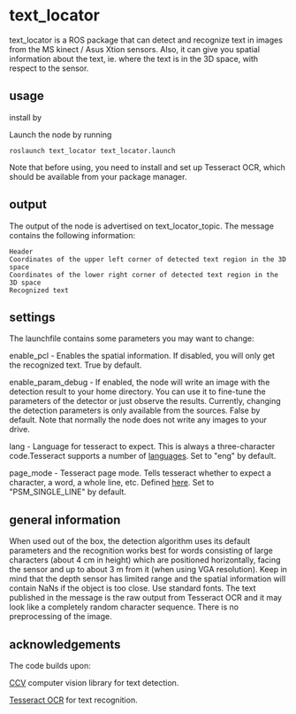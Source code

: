 text_locator
============

text_locator is a ROS package that can detect and recognize text in images from the MS kinect / Asus Xtion sensors. Also, it can give you spatial information about the text, ie. where the text is in the 3D space, with respect to the sensor.

usage
-----
install by
	 

Launch the node by running

	roslaunch text_locator text_locator.launch

Note that before using, you need to install and set up Tesseract OCR, which should be available from your package manager.

output
------
The output of the node is advertised on text_locator_topic. The message contains the following information:

	Header
	Coordinates of the upper left corner of detected text region in the 3D space
	Coordinates of the lower right corner of detected text region in the 3D space
	Recognized text


settings
--------
The launchfile contains some parameters you may want to change:

enable_pcl - 
Enables the spatial information. If disabled, you will only get the recognized text. True by default.

enable_param_debug - 
If enabled, the node will write an image with the detection result to your home directory. You can use it to fine-tune the parameters of the detector or just observe the results. Currently, changing the detection parameters is only available from the sources. False by default. Note that normally the node does not write any images to your drive.

lang - 
Language for tesseract to expect. This is always a three-character code.Tesseract supports a number of [languages](https://code.google.com/p/tesseract-ocr/downloads/list). Set to "eng" by default.

page_mode - 
Tesseract page mode. Tells tesseract whether to expect a character, a word, a whole line, etc. Defined [here](https://code.google.com/p/tesseract-ocr/source/browse/trunk/ccstruct/publictypes.h#151). Set to "PSM_SINGLE_LINE" by default.

general information
-------------------
When used out of the box, the detection algorithm uses its default parameters and the recognition works best for words consisting of large characters (about 4 cm in height) which are positioned horizontally, facing the sensor and up to about 3 m from it (when using VGA resolution). Keep in mind that the depth sensor has limited range and the spatial information will contain NaNs if the object is too close. Use standard fonts. The text published in the message is the raw output from Tesseract OCR and it may look like a completely random character sequence. There is no preprocessing of the image.

acknowledgements
----------------
The code builds upon:

[CCV](http://libccv.org/) computer vision library for text detection.

[Tesseract OCR](https://code.google.com/p/tesseract-ocr/) for text recognition.

